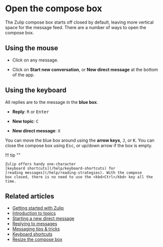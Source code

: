 # Open the compose box

The Zulip compose box starts off closed by default, leaving more vertical
space for the message feed. There are a number of ways to open the compose box.

## Using the mouse

* Click on any message.

* Click on **Start new conversation**, or **New direct message** at the
  bottom of the app.

## Using the keyboard

All replies are to the message in the **blue box**.

* **Reply**: <kbd>R</kbd> or <kbd>Enter</kbd>

* **New topic**: <kbd>C</kbd>

* **New direct message**: <kbd>X</kbd>

You can move the blue box around using the **arrow keys**, <kbd>J</kbd>, or
<kbd>K</kbd>. You can close the compose box using <kbd>Esc</kbd>, or up/down
arrow if the box is empty.

!!! tip ""

    Zulip offers handy one-character
    [keyboard shortcuts](/help/keyboard-shortcuts) for
    [reading messages](/help/reading-strategies). With the compose
    box closed, there is no need to use the <kbd>Ctrl</kbd> key all the time.

## Related articles

* [Getting started with Zulip](/help/getting-started-with-zulip)
* [Introduction to topics](/help/channels-and-topics)
* [Starting a new direct message](/help/starting-a-new-direct-message)
* [Replying to messages](/help/replying-to-messages)
* [Messaging tips & tricks](/help/messaging-tips)
* [Keyboard shortcuts](/help/keyboard-shortcuts)
* [Resize the compose box](/help/resize-the-compose-box)
